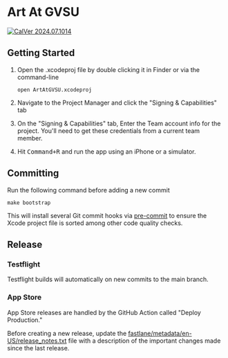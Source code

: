 # Art At GVSU

[![CalVer 2024.07.1014][img_version]][url_version]

## Getting Started

1. Open the .xcodeproj file by double clicking it in Finder or via the command-line

    ```
    open ArtAtGVSU.xcodeproj
    ```
1. Navigate to the Project Manager and click the "Signing & Capabilities" tab
1. On the "Signing & Capabilities" tab, Enter the Team account info for the project. You'll need to get these credentials from a current team member.
1. Hit <kbd>Command+R</kbd> and run the app using an iPhone or a simulator.

[img_version]: https://img.shields.io/static/v1.svg?label=CalVer&message=2024.07.1014&color=blue
[url_version]: https://github.com/gvsucis/art-at-gvsu-v3

## Committing

Run the following command before adding a new commit

```
make bootstrap
```

This will install several Git commit hooks via [pre-commit](https://pre-commit.com/) to ensure
the Xcode project file is sorted among other code quality checks.

## Release

### Testflight

Testflight builds will automatically on new commits to the main branch.

### App Store

App Store releases are handled by the GitHub Action called "Deploy Production."

Before creating a new release, update the [fastlane/metadata/en-US/release_notes.txt](./fastlane/metadata/en-US/release_notes.txt) file with a description of the important changes made since the last release.
